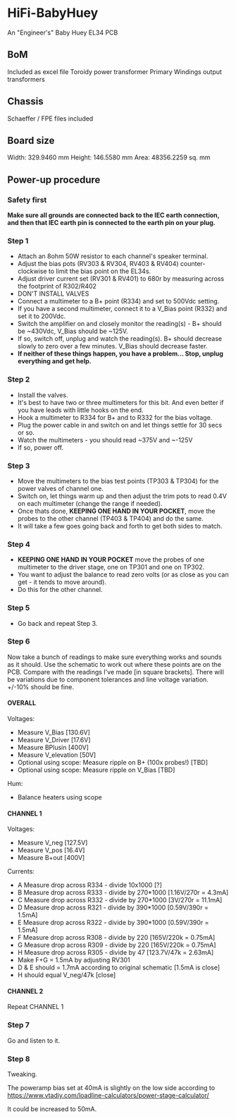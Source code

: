 # HiFi-BabyHuey
An "Engineer's" Baby Huey EL34 PCB

## BoM
Included as excel file
Toroidy power transformer
Primary Windings output transformers

## Chassis
Schaeffer / FPE files included

## Board size
Width:	329.9460 mm 
Height:	146.5580 mm 
Area:	48356.2259 sq. mm

## Power-up procedure
### Safety first
**Make sure all grounds are connected back to the IEC earth connection, and then that IEC earth pin is connected to the earth pin on your plug.**

### Step 1

- Attach an 8ohm 50W resistor to each channel's speaker terminal.
- Adjust the bias pots (RV303 & RV304, RV403 & RV404) counter-clockwise to limit the bias point on the EL34s.
- Adjust driver current set (RV301 & RV401) to 680r by measuring across the footprint of R302/R402
- DON'T INSTALL VALVES
- Connect a multimeter to a B+ point (R334) and set to 500Vdc setting.
- If you have a second multimeter, connect it to a V_Bias point (R332) and set it to 200Vdc.
- Switch the amplifier on and closely monitor the reading(s) - B+ should be ~430Vdc, V_Bias should be ~125V.
- If so, switch off, unplug and watch the reading(s). B+ should decrease slowly to zero over a few minutes. V_Bias should decrease faster.
- **If neither of these things happen, you have a problem... Stop, unplug everything and get help.**

### Step 2

- Install the valves.
- It's best to have two or three multimeters for this bit. And even better if you have leads with little hooks on the end.
- Hook a multimeter to R334 for B+ and to R332 for the bias voltage.
- Plug the power cable in and switch on and let things settle for 30 secs or so.
- Watch the multimeters - you should read ~375V and ~-125V
- If so, power off.

### Step 3

- Move the multimeters to the bias test points (TP303 & TP304) for the power valves of channel one.
- Switch on, let things warm up and then adjust the trim pots to read 0.4V on each multimeter (change the range if needed).
- Once thats done, **KEEPING ONE HAND IN YOUR POCKET**, move the probes to the other channel (TP403 & TP404) and do the same.
- It will take a few goes going back and forth to get both sides to match.

### Step 4

- **KEEPING ONE HAND IN YOUR POCKET** move the probes of one multimeter to the driver stage, one on TP301 and one on TP302.
- You want to adjust the balance to read zero volts (or as close as you can get - it tends to move around).
- Do this for the other channel.

### Step 5

- Go back and repeat Step 3.

### Step 6

Now take a bunch of readings to make sure everything works and sounds as it should. Use the schematic to work out where these points are on the PCB. Compare with the readings I've made [in square brackets]. There will be variations due to component tolerances and line voltage variation. +/-10% should be fine. 

#### OVERALL

Voltages:

- Measure V_Bias [130.6V]
- Measure V_Driver [17.6V]
- Measure BPlusin [400V]
- Measure V_elevation [50V]
- Optional using scope: Measure ripple on B+ (100x probes!) [TBD]
- Optional using scope: Measure ripple on V_Bias [TBD]

Hum:

- Balance heaters using scope

#### CHANNEL 1

Voltages:

- Measure V_neg [127.5V]
- Measure V_pos [16.4V]
- Measure B+out [400V]

Currents:

- A Measure drop across R334 - divide 10x1000 [?]
- B Measure drop across R333 - divide by 270*1000 [1.16V/270r = 4.3mA]
- C Measure drop across R332 - divide by 270*1000 [3V/270r = 11.1mA]
- D Measure drop across R321 - divide by 390*1000 [0.59V/390r = 1.5mA]
- E Measure drop across R322 - divide by 390*1000 [0.59V/390r = 1.5mA]
- F Measure drop across R308 - divide by 220 [165V/220k = 0.75mA]
- G Measure drop across R309 - divide by 220 [165V/220k = 0.75mA]
- H Measure drop across R305 - divide by 47 [123.7V/47k = 2.63mA]
- Make F+G = 1.5mA by adjusting RV301
- D & E should = 1.7mA according to original schematic [1.5mA is close]
- H should equal V_neg/47k [close]

#### CHANNEL 2

Repeat CHANNEL 1

### Step 7

Go and listen to it.

### Step 8

Tweaking.

The poweramp bias set at 40mA is slightly on the low side according to https://www.vtadiy.com/loadline-calculators/power-stage-calculator/

It could be increased to 50mA.